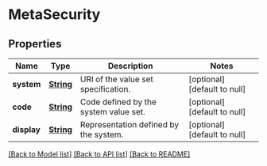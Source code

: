 # MetaSecurity
## Properties

Name | Type | Description | Notes
------------ | ------------- | ------------- | -------------
**system** | [**String**](string.md) | URI of the value set specification. | [optional] [default to null]
**code** | [**String**](string.md) | Code defined by the system value set. | [optional] [default to null]
**display** | [**String**](string.md) | Representation defined by the system. | [optional] [default to null]

[[Back to Model list]](../README.md#documentation-for-models) [[Back to API list]](../README.md#documentation-for-api-endpoints) [[Back to README]](../README.md)

